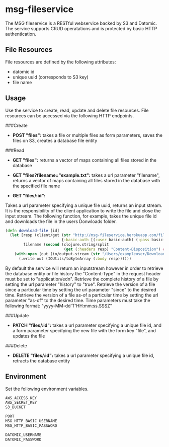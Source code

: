 # msg-fileservice

The MSG fileservice is a RESTful webservice backed by S3 and Datomic.
The service supports CRUD operatations and is protected by basic
HTTP authentication.

## File Resources

File resources are defined by the following attributes:
* datomic id
* unique uuid (corresponds to S3 key)
* file name

## Usage

Use the service to create, read, update and delete file resources.
File resources can be accessed via the following HTTP endpoints.

###Create
* **POST "files":** takes a file or multiple files as form parameters, saves the files on S3, creates a database file entity

###Read
* **GET "files":** returns a vector of maps containing all files stored in the database
* **GET "files?filename="example.txt":** takes a url parameter  "filename", returns a vector of maps containing all files stored in the database with the specified file name

* **GET "files/:id":**

Takes a url parameter specifying a unique file uuid, returns an input stream. It is the responsibility of the client application to write the file and close the input stream. The following function, for example, takes the unique file id and downloads the file in the users Donwloads folder.

```clojure
(defn download-file [id]
  (let [resp (client/get (str "http://msg-fileservice.herokuapp.com/files/" id)
                         {:basic-auth [(:user basic-auth) (:pass basic-auth)]})
        filename (second (clojure.string/split
                          (get (:headers resp) "Content-Disposition") #"="))]
    (with-open [out (io/output-stream (str "/Users/exampleuser/Downloads/" filename ))]
      (.write out (IOUtils/toByteArray (:body resp))))))

```
By default the service will return an inputstream however in order to retrieve the database entity or file history the "Content-Type" in the request header must be set to "application/edn".
Retrieve the complete history of a file by setting the url parameter "history" to "true".
Retrieve the version of a file since a particular time by setting the url parameter "since" to the desired time.
Retrieve the version of a file as-of a particular time by setting the url parameter "as-of" to the desired time.
Time parameters must take the following format: "yyyy-MM-dd'T'HH:mm:ss.SSSZ"

###Update
* **PATCH "files/:id":** takes a url parameter specifying a unique file id, and a form parameter specifying the new file with the form key "file", and updates the file

###Delete
* **DELETE "files/:id":** takes a url parameter specifying a unique file id, retracts the database entity


## Environment

Set the following environment variables.

```clojure
AWS_ACCESS_KEY
AWS_SECRET_KEY
S3_BUCKET

PORT
MSG_HTTP_BASIC_USERNAME
MSG_HTTP_BASIC_PASSWORD

DATOMIC_USERNAME
DATOMIC_PASSWORD
```
